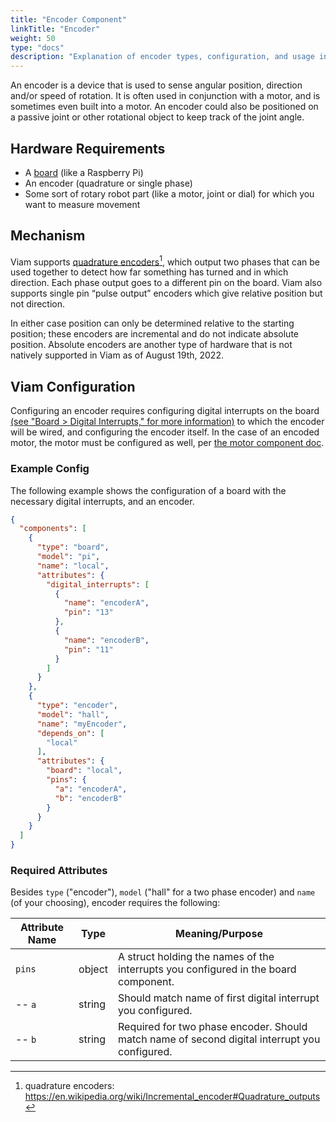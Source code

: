 ```yaml
---
title: "Encoder Component"
linkTitle: "Encoder"
weight: 50
type: "docs"
description: "Explanation of encoder types, configuration, and usage in Viam."
---
```

An encoder is a device that is used to sense angular position, direction and/or speed of rotation.
It is often used in conjunction with a motor, and is sometimes even built into a motor.
An encoder could also be positioned on a passive joint or other rotational object to keep track of the joint angle.

## Hardware Requirements
- A [board](../board) (like a Raspberry Pi)
- An encoder (quadrature or single phase)
- Some sort of rotary robot part (like a motor, joint or dial) for which you want to measure movement

## Mechanism
Viam supports <a href="https://en.wikipedia.org/wiki/Incremental_encoder#Quadrature_outputs" target="_blank">quadrature encoders</a>[^qe], which output two phases that can be used together to detect how far something has turned and in which direction.
Each phase output goes to a different pin on the board.
Viam also supports single pin “pulse output” encoders which give relative position but not direction.
[^qe]:quadrature encoders: <a href="https://en.wikipedia.org/wiki/Incremental_encoder#Quadrature_outputs" target="_blank">ht<span></span>tps://en.wikipedia.org/wiki/Incremental_encoder#Quadrature_outputs</a>

In either case position can only be determined relative to the starting position; these encoders are incremental and do not indicate absolute position.
Absolute encoders are another type of hardware that is not natively supported in Viam as of August 19th, 2022.

## Viam Configuration
Configuring an encoder requires configuring digital interrupts on the board [(see "Board > Digital Interrupts," for more information)](../board#digital-interrupts) to which the encoder will be wired, and configuring the encoder itself.
In the case of an encoded motor, the motor must be configured as well, per [the motor component doc](../motor#dc-motor-with-encoder).

### Example Config
The following example shows the configuration of a board with the necessary digital interrupts, and an encoder.

```JSON
{
  "components": [
    {
      "type": "board",
      "model": "pi",
      "name": "local",
      "attributes": {
        "digital_interrupts": [
          {
            "name": "encoderA",
            "pin": "13"
          },
          {
            "name": "encoderB",
            "pin": "11"
          }
        ]
      }
    },
    {
      "type": "encoder",
      "model": "hall",
      "name": "myEncoder",
      "depends_on": [
        "local"
      ],
      "attributes": {
        "board": "local",
        "pins": {
          "a": "encoderA",
          "b": "encoderB"
        }
      }
    }
  ]
}
```

### Required Attributes
Besides `type` ("encoder"), `model` ("hall" for a two phase encoder) and `name` (of your choosing), encoder requires the following:

Attribute Name | Type | Meaning/Purpose
-------------- | ---- | ---------------
`pins` | object | A struct holding the names of the interrupts you configured in the board component.
-- `a` | string | Should match name of first digital interrupt you configured.
-- `b` | string | Required for two phase encoder. Should match name of second digital interrupt you configured.